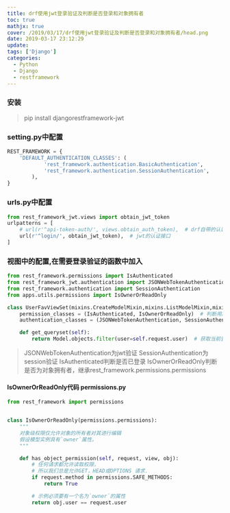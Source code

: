 ```yaml
---
title: drf使用jwt登录验证及判断是否登录和对象拥有者
toc: true
mathjx: true
cover: /2019/03/17/drf使用jwt登录验证及判断是否登录和对象拥有者/head.png
date: 2019-03-17 23:12:29
update:
tags: ['Django']
categories:
  - Python
  - Django
  - restframework
---
```


### 安装
> pip install djangorestframework-jwt

### setting.py中配置
~~~Python
REST_FRAMEWORK = {
    'DEFAULT_AUTHENTICATION_CLASSES': (
            'rest_framework.authentication.BasicAuthentication',
            'rest_framework.authentication.SessionAuthentication',
        ),
}
~~~


### urls.py中配置
~~~Python
from rest_framework_jwt.views import obtain_jwt_token
urlpatterns = [
    # url(r'^api-token-auth/', views.obtain_auth_token),  # drf自带的认证模式
    url(r'^login/', obtain_jwt_token),  # jwt的认证接口
]
~~~


### 视图中的配置,在需要登录验证的函数中加入
~~~Python
from rest_framework.permissions import IsAuthenticated
from rest_framework_jwt.authentication import JSONWebTokenAuthentication
from rest_framework.authentication import SessionAuthentication
from apps.utils.permissions import IsOwnerOrReadOnly

class UserFavViewSet(mixins.CreateModelMixin,mixins.ListModelMixin,mixins.RetrieveModelMixin,mixins.DestroyModelMixin,viewsets.GenericViewSet):
    permission_classes = (IsAuthenticated, IsOwnerOrReadOnly)  # 判断用户是否登录
    authentication_classes = (JSONWebTokenAuthentication, SessionAuthentication)  # jwt验证，session验证

    def get_queryset(self):
        return Model.objects.filter(user=self.request.user)  # 获取当前登录用户的数据
~~~
>JSONWebTokenAuthentication为jwt验证
>SessionAuthentication为session验证
>IsAuthenticated判断是否已登录
>IsOwnerOrReadOnly判断是否为对象拥有者，继承rest_framework.permissions.permissions

#### IsOwnerOrReadOnly代码 permissions.py
~~~Python
from rest_framework import permissions


class IsOwnerOrReadOnly(permissions.permissions):
    """
    对象级权限仅允许对象的所有者对其进行编辑
    假设模型实例具有`owner`属性。
    """

    def has_object_permission(self, request, view, obj):
        # 任何请求都允许读取权限，
        # 所以我们总是允许GET，HEAD或OPTIONS 请求.
        if request.method in permissions.SAFE_METHODS:
            return True

        # 示例必须要有一个名为`owner`的属性
        return obj.user == request.user
~~~
